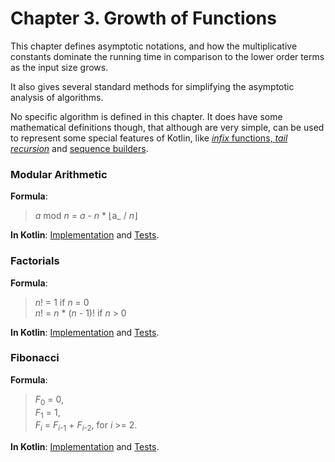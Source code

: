 Chapter 3. Growth of Functions
==============================

This chapter defines asymptotic notations, and how the multiplicative constants dominate the running time in comparison to the lower order terms as the input size grows.

It also gives several standard methods for simplifying the asymptotic analysis of algorithms.

No specific algorithm is defined in this chapter. It does have some mathematical definitions though, that although are very simple, can be used to represent some special features of Kotlin, like [_infix_ functions, _tail recursion_](https://kotlinlang.org/docs/reference/functions.html) and [sequence builders](https://kotlinlang.org/api/latest/jvm/stdlib/kotlin.coroutines.experimental/-sequence-builder/yield.html).

### Modular Arithmetic

**Formula**:
>_a_ mod _n_ = _a_ - _n_ * ⌊a_ / _n_⌋

**In Kotlin**: [Implementation](../src/main/kotlin/chapter03/ModularArithmetic.kt) and [Tests](../src/test/kotlin/chapter03/ModularArithmeticTest.kt).

### Factorials

**Formula**:
>_n_! = 1                if _n_ = 0  
 _n_! = _n_ * (_n_ - 1)! if _n_ > 0  

**In Kotlin**: [Implementation](../src/main/kotlin/chapter03/Factorial.kt) and [Tests](../src/test/kotlin/chapter03/FactorialTest.kt).

### Fibonacci

**Formula**:
>_F_<sub>0</sub> = 0,  
 _F_<sub>1</sub> = 1,  
 _F_<sub>_i_</sub> = _F_<sub>_i_-1</sub> + _F_<sub>_i_-2</sub>,    for _i_ >= 2.  

**In Kotlin**: [Implementation](../src/main/kotlin/chapter03/Fibonacci.kt) and [Tests](../src/test/kotlin/chapter03/FibonacciTest.kt).
